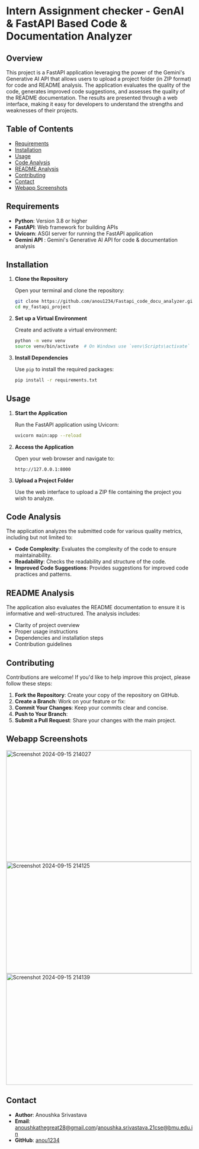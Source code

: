 # Intern Assignment checker - GenAI & FastAPI Based Code & Documentation Analyzer

## Overview

This project is a FastAPI application leveraging the power of the Gemini's Generative AI API that allows users to upload a project folder (in ZIP format) for code and README analysis. The application evaluates the quality of the code, generates improved code suggestions, and assesses the quality of the README documentation. The results are presented through a web interface, making it easy for developers to understand the strengths and weaknesses of their projects.

## Table of Contents

- [Requirements](#requirements)
- [Installation](#installation)
- [Usage](#usage)
- [Code Analysis](#code-analysis)
- [README Analysis](#readme-analysis)
- [Contributing](#contributing)
- [Contact](#contact)
- [Webapp Screenshots](#webapp-screenshots)

## Requirements 

- **Python**: Version 3.8 or higher
- **FastAPI**: Web framework for building APIs
- **Uvicorn**: ASGI server for running the FastAPI application
- **Gemini API** : Gemini's Generative AI API for code & documentation analysis

## Installation

1. **Clone the Repository**

   Open your terminal and clone the repository:

   ```bash
   git clone https://github.com/anou1234/Fastapi_code_docu_analyzer.git
   cd my_fastapi_project
   ```

2. **Set up a Virtual Environment**

   Create and activate a virtual environment:

   ```bash
   python -m venv venv
   source venv/bin/activate  # On Windows use `venv\Scripts\activate`
   ```
3. **Install Dependencies**

   Use `pip` to install the required packages:

   ```bash
   pip install -r requirements.txt
   ```


## Usage

1. **Start the Application**

   Run the FastAPI application using Uvicorn:

   ```bash
   uvicorn main:app --reload
   ```

2. **Access the Application**

   Open your web browser and navigate to:

   ```
   http://127.0.0.1:8000
   ```

3. **Upload a Project Folder**

   Use the web interface to upload a ZIP file containing the project you wish to analyze.

## Code Analysis

The application analyzes the submitted code for various quality metrics, including but not limited to:

- **Code Complexity**: Evaluates the complexity of the code to ensure maintainability.
- **Readability**: Checks the readability and structure of the code.
- **Improved Code Suggestions**: Provides suggestions for improved code practices and patterns.

## README Analysis

The application also evaluates the README documentation to ensure it is informative and well-structured. The analysis includes:

- Clarity of project overview
- Proper usage instructions
- Dependencies and installation steps
- Contribution guidelines

## Contributing

Contributions are welcome! If you'd like to help improve this project, please follow these steps:

1. **Fork the Repository**: Create your copy of the repository on GitHub.
2. **Create a Branch**: Work on your feature or fix:
3. **Commit Your Changes**: Keep your commits clear and concise.
4. **Push to Your Branch**: 
5. **Submit a Pull Request**: Share your changes with the main project.
## Webapp Screenshots
<img src="https://github.com/user-attachments/assets/eb0ef7d7-7423-4912-a897-b8e6046f5941" alt="Screenshot 2024-09-15 214027" width="500" height="300">
<img src="https://github.com/user-attachments/assets/d006fd9c-f31d-496c-ab7a-23e7886748d9" alt="Screenshot 2024-09-15 214125" width="500" height="300">
<img src="https://github.com/user-attachments/assets/7e4f24b0-48ee-49ac-83ce-4619b6546340" alt="Screenshot 2024-09-15 214139" width="600" height="300">

## Contact

- **Author**: Anoushka Srivastava
- **Email**: anoushkathegreat28@gmail.com/anoushka.srivastava.21cse@bmu.edu.in
- **GitHub**: [anou1234](https://github.com/anou1234)

